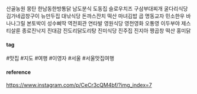 산골농원
몽탄
한남동한방통닭
남도분식
도동집
슬로우치즈
구삼부대찌개
굴다리식당
김가네곱창구이
뉴만두집
대낚식당
돈까스잔치
떡산
마녀김밥
곱
명동교자
민소한우
바나나그릴
본토박이
성수삐딱
역전회관
연타발
영원식당
영천영화
오통영
이두부야
제스티살룬
종로진낙지
진대감
진도리닭도리탕
진미식당
진주집
진지아
짱곱창
떡산
홍미닭
#### tag
#맛집 #지도 #여행 #이영자 #서울 #서울맛집여행
#### reference
https://www.instagram.com/p/CeCr3cQM4bf/?img_index=7